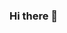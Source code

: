 ### Hi there 👋

<!--
**sabuisaque/sabuisaque** is a ✨ _special_ ✨ repository because its `README.md` (this file) appears on your GitHub profile.

Hello! I am @sabuisaque
- 😄 Pronouns: they/them or she/her
- 🔭 I’m currently working on some software to aid the use of telescopes!
- 🌱 I’m currently learning Go, and Typescript.
- 💬 Ask me about ...
- 📫 How to reach me: ...
- ⚡ Fun fact: ...
-->
